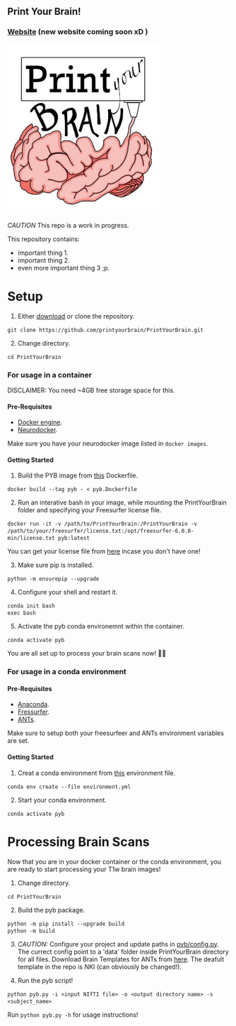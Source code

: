 ## Print Your Brain!

### [Website](https://www.ewi-psy.fu-berlin.de/en/v/ccnb/news_events/2021_04_28_Print-your-Brain.html) (new website coming soon xD )

![Teaser image](images/print-your-brain_logo_jpeg.jpg)

*CAUTION*  This repo is a work in progress.

This repository contains:

* important thing 1.
* important thing 2.
* even more important thing 3 ;p.

# Setup

1. Either [download](https://github.com/printyourbrain/PrintYourBrain/archive/refs/heads/main.zip) or clone the repository.

```
git clone https://github.com/printyourbrain/PrintYourBrain.git
```

2. Change directory.

```
cd PrintYourBrain
```

### For usage in a container

DISCLAIMER: You need ~4GB free storage space for this.

#### Pre-Requisites

* [Docker engine](https://docs.docker.com/engine/install/).
* [Neurodocker](https://www.repronim.org/neurodocker/user_guide/installation.html).

Make sure you have your neurodocker image listed in `docker images`.

#### Getting Started

1. Build the PYB image from [this](https://raw.githubusercontent.com/printyourbrain/PrintYourBrain/main/pyb.Dockerfile) Dockerfile.

```
docker build --tag pyb - < pyb.Dockerfile
```

2. Run an interative bash in your image, while mounting the PrintYourBrain folder and specifying your Freesurfer license file.

```
docker run -it -v /path/to/PrintYourBrain:/PrintYourBrain -v /path/to/your/freesurfer/license.txt:/opt/freesurfer-6.0.0-min/license.txt pyb:latest
```
You can get your license file from [here](https://surfer.nmr.mgh.harvard.edu/fswiki/License) incase you don't have one!


3. Make sure pip is installed.

```
python -m ensurepip --upgrade
```

4. Configure your shell and restart it.

```
conda init bash
exec bash
```

5. Activate the pyb conda environemnt within the container.

```
conda activate pyb
```

You are all set up to process your brain scans now! 🧠🚀


### For usage in a conda environment

#### Pre-Requisites

* [Anaconda](https://www.anaconda.com/products/individual).
* [Fressurfer](https://surfer.nmr.mgh.harvard.edu/fswiki/DownloadAndInstall).
* [ANTs](https://picsl.upenn.edu/software/ants/).

Make sure to setup both your freesurfeer and ANTs environment variables are set.

#### Getting Started

1. Creat a conda environment from [this](https://raw.githubusercontent.com/printyourbrain/PrintYourBrain/main/environment.yml) environment file.

```
conda env create --file environment.yml
```

2. Start your conda environment.


```
conda activate pyb
```

# Processing Brain Scans

Now that you are in your docker container or the conda environment, you are ready to start processing your T1w brain images!

1. Change directory.
```
cd PrintYourBrain
```

2. Build the pyb package.

```
python -m pip install --upgrade build
python -m build
```

3. *CAUTION:* Configure your project and update paths in [pyb/config.py](https://github.com/printyourbrain/PrintYourBrain/blob/main/pyb/config.py).
The currect config point to a 'data' folder inside PrintYourBrain directory for all files. Download Brain Templates for ANTs from [here](https://figshare.com/articles/dataset/ANTs_ANTsR_Brain_Templates/915436). The deafult template in the repo is NKI (can obviously be changed!).

4. Run the pyb script!

```
python pyb.py -i <input NIfTI file> -o <output directory name> -s <subject_name>
```

Run `python pyb.py -h` for usage instructions!

